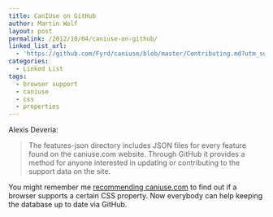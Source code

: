 ```yaml
---
title: CanIUse on GitHub
author: Martin Wolf
layout: post
permalink: /2012/10/04/caniuse-on-github/
linked_list_url:
  - 'https://github.com/Fyrd/caniuse/blob/master/Contributing.md?utm_source=dlvr.it&utm_medium=twitter'
categories:
  - Linked List
tags:
  - browser support
  - caniuse
  - css
  - properties
---
```

<p class="linked-list-quote-author">
  Alexis Deveria:
</p>

> The features-json directory includes JSON files for every feature found on the caniuse.com website. Through GitHub it provides a method for anyone interested in updating or contributing to the support data on the site.

You might remember me [recommending caniuse.com][1] to find out if a browser supports a certain CSS property. Now everybody can help keeping the database up to date via GitHub.

 [1]: http://theamazingweb.net/2012/09/27/when-can-i-use/